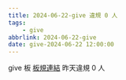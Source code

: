 ```yaml
---
title: 2024-06-22-give 違規 0 人
tags:
    - give
abbrlink: 2024-06-22-give
date: give-2024-06-22 12:00:00
---
```

give 板 [板規連結](https://www.ptt.cc/bbs/give/M.1612495900.A.C32.html)
昨天違規 0 人
